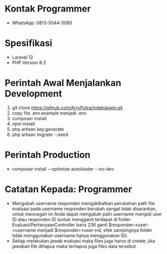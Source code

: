 # Kontak Programmer
- WhatsApp: 0813-5044-5065

# Spesifikasi
- Laravel 12
- PHP Version 8.2

# Perintah Awal Menjalankan Development
1. git clone https://github.com/ArryPutra/indekskami.git
2. copy file .env.example menjadi .env
3. composer install
4. npm install
5. php artisan key:generate
6. php artisan migrate --seed

# Perintah Production
- composer install --optimize-autoloader --no-dev

# Catatan Kepada: Programmer
- Mengubah username responden mengakibatkan perubahan path file evaluasi pada username responden berubah sangat tidak disarankan, untuk mencegah ini Anda dapat mengubah path username menjadi user ID atau responden ID (untuk mengganti terdapat di folder Evaluasi/PertanyaanController baris 236 ganti $responden->user->username menjadi $responden->user->id, efek sampingnya folder tidak menggunakan username hanya menggunakan ID).
- Setiap melakukan jawab evaluasi maka files juga harus di create, jika jawaban file dihapus maka terhapus
juga files data tersebut